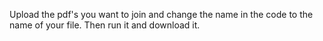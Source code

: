Upload the pdf's you want to join and change the name in the code to the name of your file. Then run it and download it.
